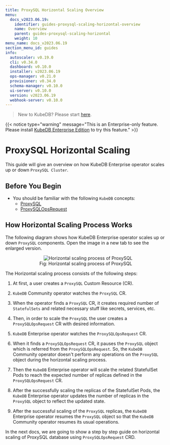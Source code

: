 ```yaml
---
title: ProxySQL Horizontal Scaling Overview
menu:
  docs_v2023.06.19:
    identifier: guides-proxysql-scaling-horizontal-overview
    name: Overview
    parent: guides-proxysql-scaling-horizontal
    weight: 10
menu_name: docs_v2023.06.19
section_menu_id: guides
info:
  autoscaler: v0.19.0
  cli: v0.34.0
  dashboard: v0.10.0
  installer: v2023.06.19
  ops-manager: v0.21.0
  provisioner: v0.34.0
  schema-manager: v0.10.0
  ui-server: v0.10.0
  version: v2023.06.19
  webhook-server: v0.10.0
---
```


> New to KubeDB? Please start [here](/docs/v2023.06.19/README).

{{< notice type="warning" message="This is an Enterprise-only feature. Please install [KubeDB Enterprise Edition](/docs/v2023.06.19/setup/install/enterprise) to try this feature." >}}

# ProxySQL Horizontal Scaling

This guide will give an overview on how KubeDB Enterprise operator scales up or down `ProxySQL Cluster`.

## Before You Begin

- You should be familiar with the following `KubeDB` concepts:
    - [ProxySQL](/docs/v2023.06.19/guides/proxysql/concepts/proxysql/)
    - [ProxySQLOpsRequest](/docs/v2023.06.19/guides/proxysql/concepts/opsrequest/)

## How Horizontal Scaling Process Works

The following diagram shows how KubeDB Enterprise operator scales up or down `ProxySQL` components. Open the image in a new tab to see the enlarged version.

<figure align="center">
  <img alt="Horizontal scaling process of ProxySQL" src="/docs/v2023.06.19/guides/proxysql/scaling/horizontal-scaling/overview/images/horizontal-scaling.png">
<figcaption align="center">Fig: Horizontal scaling process of ProxySQL</figcaption>
</figure>

The Horizontal scaling process consists of the following steps:

1. At first, a user creates a `ProxySQL` Custom Resource (CR).

2. `KubeDB` Community operator watches the `ProxySQL` CR.

3. When the operator finds a `ProxySQL` CR, it creates required number of `StatefulSets` and related necessary stuff like secrets, services, etc.

4. Then, in order to scale the `ProxySQL` the user creates a `ProxySQLOpsRequest` CR with desired information.

5. `KubeDB` Enterprise operator watches the `ProxySQLOpsRequest` CR.

6. When it finds a `ProxySQLOpsRequest` CR, it pauses the `ProxySQL` object which is referred from the `ProxySQLOpsRequest`. So, the `KubeDB` Community operator doesn't perform any operations on the `ProxySQL` object during the horizontal scaling process.

7. Then the `KubeDB` Enterprise operator will scale the related StatefulSet Pods to reach the expected number of replicas defined in the `ProxySQLOpsRequest` CR.

8. After the successfully scaling the replicas of the StatefulSet Pods, the `KubeDB` Enterprise operator updates the number of replicas in the `ProxySQL` object to reflect the updated state.

9. After the successful scaling of the `ProxySQL` replicas, the `KubeDB` Enterprise operator resumes the `ProxySQL` object so that the `KubeDB` Community operator resumes its usual operations.

In the next docs, we are going to show a step by step guide on horizontal scaling of ProxySQL database using `ProxySQLOpsRequest` CRD.